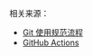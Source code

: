 相关来源：
- [Git 使用规范流程](https://www.ruanyifeng.com/blog/2015/12/git-cheat-sheet.html)
- [GitHub Actions](https://www.ruanyifeng.com/blog/2019/09/getting-started-with-github-actions.html)
